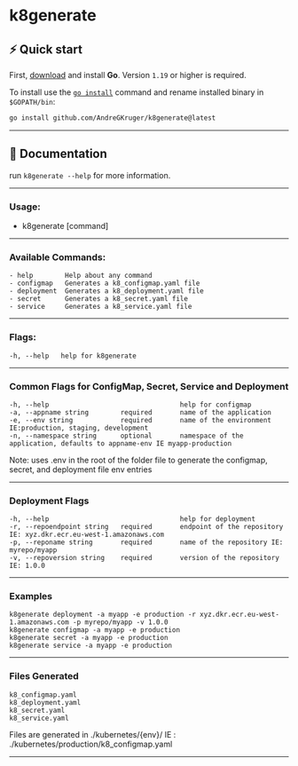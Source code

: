# k8generate
## ⚡️ Quick start

First, [download](https://golang.org/dl/) and install **Go**. Version `1.19` or higher is required.

To install use the [`go install`](https://golang.org/cmd/go/#hdr-Compile_and_install_packages_and_dependencies) command and rename installed binary in `$GOPATH/bin`:

```bash
go install github.com/AndreGKruger/k8generate@latest
```
---

## 📖 Documentation
run `k8generate --help` for more information.

---
### Usage:
  - k8generate [command]

---

### Available Commands:
    - help        Help about any command
    - configmap   Generates a k8_configmap.yaml file
    - deployment  Generates a k8_deployment.yaml file
    - secret      Generates a k8_secret.yaml file
    - service     Generates a k8_service.yaml file
---

### Flags:
    -h, --help   help for k8generate
---

### Common Flags for ConfigMap, Secret, Service and Deployment
    -h, --help                                 help for configmap
    -a, --appname string        required       name of the application
    -e, --env string            required       name of the environment IE:production, staging, development    
    -n, --namespace string      optional       namespace of the application, defaults to appname-env IE myapp-production
Note:
    uses .env in the root of the folder file to generate the configmap, secret, and deployment file env entries

---

### Deployment Flags
    -h, --help                                 help for deployment
    -r, --repoendpoint string   required       endpoint of the repository IE: xyz.dkr.ecr.eu-west-1.amazonaws.com
    -p, --reponame string       required       name of the repository IE: myrepo/myapp
    -v, --repoversion string    required       version of the repository IE: 1.0.0
---

### Examples
    k8generate deployment -a myapp -e production -r xyz.dkr.ecr.eu-west-1.amazonaws.com -p myrepo/myapp -v 1.0.0
    k8generate configmap -a myapp -e production
    k8generate secret -a myapp -e production
    k8generate service -a myapp -e production
---

### Files Generated
    k8_configmap.yaml
    k8_deployment.yaml
    k8_secret.yaml
    k8_service.yaml
Files are generated in ./kubernetes/{env}/ IE : ./kubernetes/production/k8_configmap.yaml

---